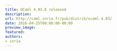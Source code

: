```yaml
---
title: OCaml 4.03.0 released
description:
url: http://caml.inria.fr/pub/distrib/ocaml-4.03/
date: 2016-04-25T00:00:00-00:00
preview_image:
featured:
authors:
- inria
---
```



